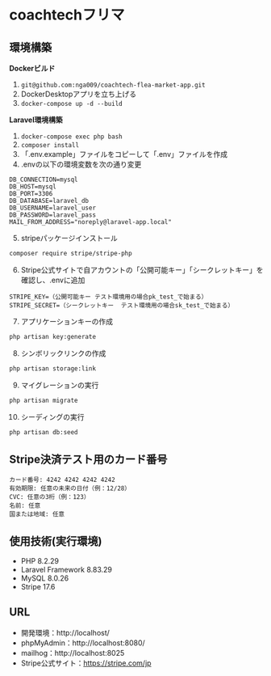 # coachtechフリマ

## 環境構築
**Dockerビルド**
1. `git@github.com:nga009/coachtech-flea-market-app.git`
2. DockerDesktopアプリを立ち上げる
3. `docker-compose up -d --build`

**Laravel環境構築**
1. `docker-compose exec php bash`
2. `composer install`
3. 「.env.example」ファイルをコピーして「.env」ファイルを作成
4. .envの以下の環境変数を次の通り変更
``` text
DB_CONNECTION=mysql
DB_HOST=mysql
DB_PORT=3306
DB_DATABASE=laravel_db
DB_USERNAME=laravel_user
DB_PASSWORD=laravel_pass
MAIL_FROM_ADDRESS="noreply@laravel-app.local"
```

5. stripeパッケージインストール
``` bash
composer require stripe/stripe-php
```

6. Stripe公式サイトで自アカウントの「公開可能キー」「シークレットキー」を確認し、.envに追加
``` text
STRIPE_KEY=（公開可能キー テスト環境用の場合pk_test_で始まる）
STRIPE_SECRET=（シークレットキー  テスト環境用の場合sk_test_で始まる）
```

7. アプリケーションキーの作成
``` bash
php artisan key:generate
```

8. シンボリックリンクの作成
``` bash
php artisan storage:link
``` 
    
9. マイグレーションの実行
``` bash
php artisan migrate
```

10. シーディングの実行
``` bash
php artisan db:seed
```

## Stripe決済テスト用のカード番号
``` text
カード番号: 4242 4242 4242 4242
有効期限: 任意の未来の日付（例：12/28）
CVC: 任意の3桁（例：123）
名前: 任意
国または地域: 任意
```

## 使用技術(実行環境)
- PHP 8.2.29
- Laravel Framework 8.83.29
- MySQL 8.0.26
- Stripe 17.6

## URL
- 開発環境：http://localhost/
- phpMyAdmin：http://localhost:8080/
- mailhog：http://localhost:8025
- Stripe公式サイト：https://stripe.com/jp
